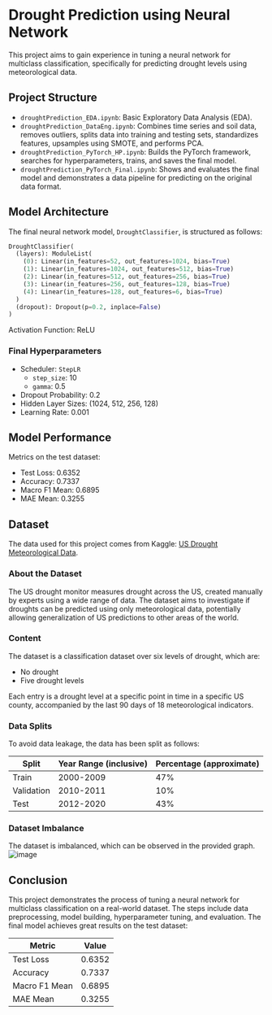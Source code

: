 # Drought Prediction using Neural Network

This project aims to gain experience in tuning a neural network for multiclass classification, specifically for predicting drought levels using meteorological data.

## Project Structure

- `droughtPrediction_EDA.ipynb`: Basic Exploratory Data Analysis (EDA).
- `droughtPrediction_DataEng.ipynb`: Combines time series and soil data, removes outliers, splits data into training and testing sets, standardizes features, upsamples using SMOTE, and performs PCA.
- `droughtPrediction_PyTorch_HP.ipynb`: Builds the PyTorch framework, searches for hyperparameters, trains, and saves the final model.
- `droughtPrediction_PyTorch_Final.ipynb`: Shows and evaluates the final model and demonstrates a data pipeline for predicting on the original data format.

## Model Architecture

The final neural network model, `DroughtClassifier`, is structured as follows:

```python
DroughtClassifier(
  (layers): ModuleList(
    (0): Linear(in_features=52, out_features=1024, bias=True)
    (1): Linear(in_features=1024, out_features=512, bias=True)
    (2): Linear(in_features=512, out_features=256, bias=True)
    (3): Linear(in_features=256, out_features=128, bias=True)
    (4): Linear(in_features=128, out_features=6, bias=True)
  )
  (dropout): Dropout(p=0.2, inplace=False)
)
```

Activation Function: ReLU

### Final Hyperparameters

- Scheduler: `StepLR`
  - `step_size`: 10
  - `gamma`: 0.5
- Dropout Probability: 0.2
- Hidden Layer Sizes: (1024, 512, 256, 128)
- Learning Rate: 0.001

## Model Performance

Metrics on the test dataset:

- Test Loss: 0.6352
- Accuracy: 0.7337
- Macro F1 Mean: 0.6895
- MAE Mean: 0.3255

## Dataset

The data used for this project comes from Kaggle: [US Drought Meteorological Data](https://www.kaggle.com/datasets/cdminix/us-drought-meteorological-data/data).

### About the Dataset

The US drought monitor measures drought across the US, created manually by experts using a wide range of data. The dataset aims to investigate if droughts can be predicted using only meteorological data, potentially allowing generalization of US predictions to other areas of the world.

### Content

The dataset is a classification dataset over six levels of drought, which are:
- No drought
- Five drought levels

Each entry is a drought level at a specific point in time in a specific US county, accompanied by the last 90 days of 18 meteorological indicators.

### Data Splits

To avoid data leakage, the data has been split as follows:

| Split      | Year Range (inclusive) | Percentage (approximate) |
|------------|------------------------|---------------------------|
| Train      | 2000-2009              | 47%                       |
| Validation | 2010-2011              | 10%                       |
| Test       | 2012-2020              | 43%                       |

### Dataset Imbalance

The dataset is imbalanced, which can be observed in the provided graph.  
![image](https://github.com/SantiagoEnriqueGA/droughtPrediction/assets/50879742/f531bd91-8617-43dc-89ce-ab985c0bdea7)

## Conclusion

This project demonstrates the process of tuning a neural network for multiclass classification on a real-world dataset. The steps include data preprocessing, model building, hyperparameter tuning, and evaluation. The final model achieves great results on the test dataset:

| Metric        | Value   |
|---------------|---------|
| Test Loss     | 0.6352  |
| Accuracy      | 0.7337  |
| Macro F1 Mean | 0.6895  |
| MAE Mean      | 0.3255  |

